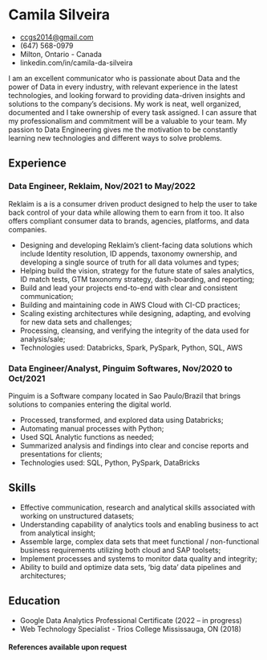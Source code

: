 <!-- The (first) h1 will be used as the <title> of the HTML page -->
# Camila Silveira

<!-- The unordered list immediately after the h1 will be formatted on a single
line. It is intended to be used for contact details -->
- <ccgs2014@gmail.com>
- (647) 568-0979
- Milton, Ontario - Canada
- linkedin.com/in/camila-da-silveira

<!-- The paragraph after the h1 and ul and before the first h2 is optional. It
is intended to be used for a short summary. -->
I am an excellent communicator who is passionate about Data and the power of Data in every industry, with relevant experience in the latest technologies, and looking forward to providing data-driven insights and solutions to the company’s decisions. 
My work is neat, well organized, documented and I take ownership of every task assigned. I can assure that my professionalism and commitment will be a valuable to your team. My passion to Data Engineering gives me the motivation to be constantly learning new technologies and different ways to solve problems.

## Experience

<!-- You have to wrap the "left" and "right" half of these headings in spans by
hand -->
### <span>Data Engineer, Reklaim, </span><span> Nov/2021 to May/2022</span>

Reklaim is a is a consumer driven product designed to help the user to take back control of your data while allowing them to earn from it too. It also 
offers compliant consumer data to brands, agencies, platforms, and data companies.

- Designing and developing Reklaim’s client-facing data solutions which include Identity resolution, ID appends, taxonomy ownership, and developing a single 
source of truth for all data volumes and types;
-	Helping build the vision, strategy for the future state of sales analytics, ID match tests, GTM taxonomy strategy, dash-boarding, and reporting;
-	Build and lead your projects end-to-end with clear and consistent communication;
-	Building and maintaining code in AWS Cloud with CI-CD practices;
-	Scaling existing architectures while designing, adapting, and evolving for new data sets and challenges;
-	Processing, cleansing, and verifying the integrity of the data used for analysis/sale;
- Technologies used: Databricks, Spark, PySpark, Python, SQL, AWS

### <span>Data Engineer/Analyst, Pinguim Softwares, </span><span> Nov/2020 to Oct/2021</span>
Pinguim is a Software company located in Sao Paulo/Brazil that brings solutions to companies entering the digital world.

-	Processed, transformed, and explored data using Databricks;
-	Automating manual processes with Python;
-	Used SQL Analytic functions as needed;
-	Summarized analysis and findings into clear and concise reports and presentations for clients;
- Technologies used:  SQL, Python, PySpark, DataBricks

## Skills

-	Effective communication, research and analytical skills associated with working on unstructured datasets;
-	Understanding capability of analytics tools and enabling business to act from analytical insight;
-	Assemble large, complex data sets that meet functional / non-functional business requirements utilizing both cloud and SAP toolsets;
-	Implement processes and systems to monitor data quality and integrity;
-	Ability to build and optimize data sets, ‘big data’ data pipelines and architectures; 

## Education

- Google Data Analytics Professional Certificate (2022 – in progress)
- Web Technology Specialist - Trios College Mississauga, ON (2018) 

#### References available upon request

